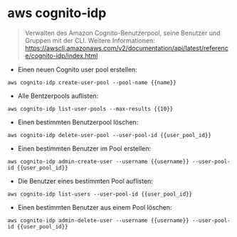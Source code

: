 # aws cognito-idp

> Verwalten des Amazon Cognito-Benutzerpool, seine Benutzer und Gruppen mit der CLI.
> Weitere Informationen: <https://awscli.amazonaws.com/v2/documentation/api/latest/reference/cognito-idp/index.html>

- Einen neuen Cognito user pool erstellen:

`aws cognito-idp create-user-pool --pool-name {{name}}`

- Alle Bentzerpools auflisten:

`aws cognito-idp list-user-pools --max-results {{10}}`

- Einen bestimmten Benutzerpool löschen:

`aws cognito-idp delete-user-pool --user-pool-id {{user_pool_id}}`

- Einen bestimmten Benutzer im Pool erstellen:

`aws cognito-idp admin-create-user --username {{username}} --user-pool-id {{user_pool_id}}`

- Die Benutzer eines bestimmten Pool auflisten:

`aws cognito-idp list-users --user-pool-id {{user_pool_id}}`

- Einen bestimmten Benutzer aus einem Pool löschen:

`aws cognito-idp admin-delete-user --username {{username}} --user-pool-id {{user_pool_id}}`


